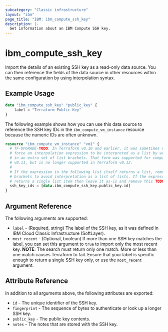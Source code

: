 ```yaml
---
subcategory: "Classic infrastructure"
layout: "ibm"
page_title: "IBM: ibm_compute_ssh_key"
description: |-
  Get information about an IBM Compute SSH key.
---
```


# ibm\_compute_ssh_key

Import the details of an existing SSH key as a read-only data source. You can then reference the fields of the data source in other resources within the same configuration by using interpolation syntax.

## Example Usage

```terraform
data "ibm_compute_ssh_key" "public_key" {
    label = "Terraform Public Key"
}
```

The following example shows how you can use this data source to reference the SSH key IDs in the `ibm_compute_vm_instance` resource because the numeric IDs are often unknown.

```terraform
resource "ibm_compute_vm_instance" "vm1" {
  # TF-UPGRADE-TODO: In Terraform v0.10 and earlier, it was sometimes necessary to
  # force an interpolation expression to be interpreted as a list by wrapping it
  # in an extra set of list brackets. That form was supported for compatibility in
  # v0.11, but is no longer supported in Terraform v0.12.
  #
  # If the expression in the following list itself returns a list, remove the
  # brackets to avoid interpretation as a list of lists. If the expression
  # returns a single list item then leave it as-is and remove this TODO comment.
  ssh_key_ids = [data.ibm_compute_ssh_key.public_key.id]
}

```

## Argument Reference

The following arguments are supported:

* `label` - (Required, string) The label of the SSH key, as it was defined in IBM Cloud Classic Infrastructure (SoftLayer).
* `most_recent` - (Optional, boolean) If more than one SSH key matches the label, you can set this argument to `true` to import only the most recent key.
  **NOTE**: The search must return only one match. More or less than one match causes Terraform to fail. Ensure that your label is specific enough to return a single SSH key only, or use the `most_recent` argument.

## Attribute Reference

In addition to all arguments above, the following attributes are exported:

* `id` - The unique identifier of the SSH key.  
* `fingerprint` - The sequence of bytes to authenticate or look up a longer SSH key.
* `public_key` - The public key contents.
* `notes` - The notes that are stored with the SSH key.
